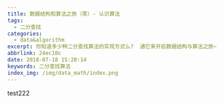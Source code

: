 ```yaml
---
title: 数据结构和算法之旅（零）- 认识算法
tags:
  - 二分查找
categories:
  - data&algorithm
excerpt: 你知道多少种二分查找算法的实现方式么?  通它来开启数据结构与算法之旅~
abbrlink: 24ec10c
date: 2018-07-18 15:20:14
keywords: 二分查找算法
index_img: /img/data_math/index.png
---
```

test222

